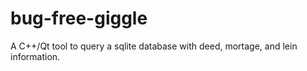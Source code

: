 # bug-free-giggle
A C++/Qt tool to query a sqlite database with deed, mortage, and lein information.
